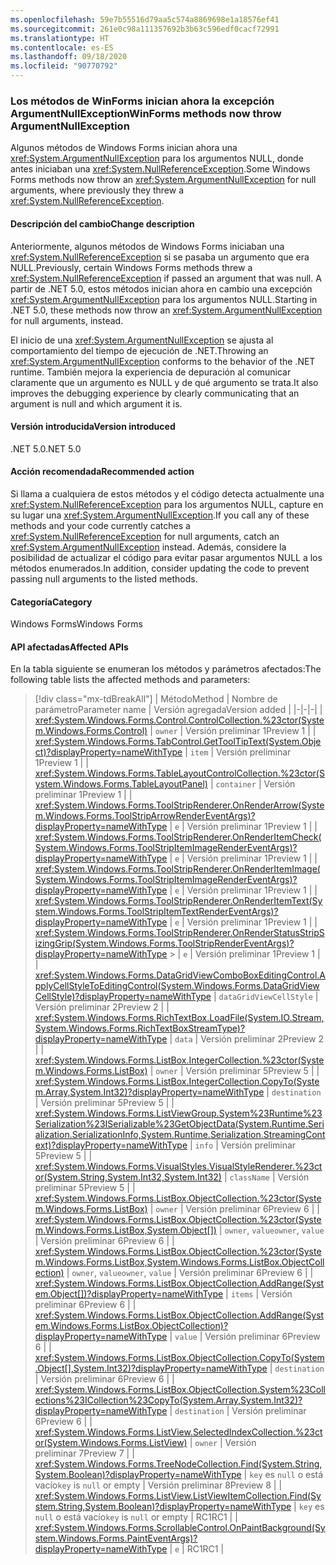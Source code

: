 ```yaml
---
ms.openlocfilehash: 59e7b55516d79aa5c574a8869698e1a18576ef41
ms.sourcegitcommit: 261e0c98a111357692b3b63c596edf0cacf72991
ms.translationtype: HT
ms.contentlocale: es-ES
ms.lasthandoff: 09/18/2020
ms.locfileid: "90770792"
---
```

### <a name="winforms-methods-now-throw-argumentnullexception"></a><span data-ttu-id="db063-101">Los métodos de WinForms inician ahora la excepción ArgumentNullException</span><span class="sxs-lookup"><span data-stu-id="db063-101">WinForms methods now throw ArgumentNullException</span></span>

<span data-ttu-id="db063-102">Algunos métodos de Windows Forms inician ahora una <xref:System.ArgumentNullException> para los argumentos NULL, donde antes iniciaban una <xref:System.NullReferenceException>.</span><span class="sxs-lookup"><span data-stu-id="db063-102">Some Windows Forms methods now throw an <xref:System.ArgumentNullException> for null arguments, where previously they threw a <xref:System.NullReferenceException>.</span></span>

#### <a name="change-description"></a><span data-ttu-id="db063-103">Descripción del cambio</span><span class="sxs-lookup"><span data-stu-id="db063-103">Change description</span></span>

<span data-ttu-id="db063-104">Anteriormente, algunos métodos de Windows Forms iniciaban una <xref:System.NullReferenceException> si se pasaba un argumento que era NULL.</span><span class="sxs-lookup"><span data-stu-id="db063-104">Previously, certain Windows Forms methods threw a <xref:System.NullReferenceException> if passed an argument that was null.</span></span> <span data-ttu-id="db063-105">A partir de .NET 5.0, estos métodos inician ahora en cambio una excepción <xref:System.ArgumentNullException> para los argumentos NULL.</span><span class="sxs-lookup"><span data-stu-id="db063-105">Starting in .NET 5.0, these methods now throw an <xref:System.ArgumentNullException> for null arguments, instead.</span></span>

<span data-ttu-id="db063-106">El inicio de una <xref:System.ArgumentNullException> se ajusta al comportamiento del tiempo de ejecución de .NET.</span><span class="sxs-lookup"><span data-stu-id="db063-106">Throwing an <xref:System.ArgumentNullException> conforms to the behavior of the .NET runtime.</span></span> <span data-ttu-id="db063-107">También mejora la experiencia de depuración al comunicar claramente que un argumento es NULL y de qué argumento se trata.</span><span class="sxs-lookup"><span data-stu-id="db063-107">It also improves the debugging experience by clearly communicating that an argument is null and which argument it is.</span></span>

#### <a name="version-introduced"></a><span data-ttu-id="db063-108">Versión introducida</span><span class="sxs-lookup"><span data-stu-id="db063-108">Version introduced</span></span>

<span data-ttu-id="db063-109">.NET 5.0</span><span class="sxs-lookup"><span data-stu-id="db063-109">.NET 5.0</span></span>

#### <a name="recommended-action"></a><span data-ttu-id="db063-110">Acción recomendada</span><span class="sxs-lookup"><span data-stu-id="db063-110">Recommended action</span></span>

<span data-ttu-id="db063-111">Si llama a cualquiera de estos métodos y el código detecta actualmente una <xref:System.NullReferenceException> para los argumentos NULL, capture en su lugar una <xref:System.ArgumentNullException>.</span><span class="sxs-lookup"><span data-stu-id="db063-111">If you call any of these methods and your code currently catches a <xref:System.NullReferenceException> for null arguments, catch an <xref:System.ArgumentNullException> instead.</span></span> <span data-ttu-id="db063-112">Además, considere la posibilidad de actualizar el código para evitar pasar argumentos NULL a los métodos enumerados.</span><span class="sxs-lookup"><span data-stu-id="db063-112">In addition, consider updating the code to prevent passing null arguments to the listed methods.</span></span>

#### <a name="category"></a><span data-ttu-id="db063-113">Categoría</span><span class="sxs-lookup"><span data-stu-id="db063-113">Category</span></span>

<span data-ttu-id="db063-114">Windows Forms</span><span class="sxs-lookup"><span data-stu-id="db063-114">Windows Forms</span></span>

#### <a name="affected-apis"></a><span data-ttu-id="db063-115">API afectadas</span><span class="sxs-lookup"><span data-stu-id="db063-115">Affected APIs</span></span>

<span data-ttu-id="db063-116">En la tabla siguiente se enumeran los métodos y parámetros afectados:</span><span class="sxs-lookup"><span data-stu-id="db063-116">The following table lists the affected methods and parameters:</span></span>

> [!div class="mx-tdBreakAll"]
> | <span data-ttu-id="db063-117">Método</span><span class="sxs-lookup"><span data-stu-id="db063-117">Method</span></span> | <span data-ttu-id="db063-118">Nombre de parámetro</span><span class="sxs-lookup"><span data-stu-id="db063-118">Parameter name</span></span> | <span data-ttu-id="db063-119">Versión agregada</span><span class="sxs-lookup"><span data-stu-id="db063-119">Version added</span></span> |
> |-|-|-|
> | <xref:System.Windows.Forms.Control.ControlCollection.%23ctor(System.Windows.Forms.Control)> | `owner` | <span data-ttu-id="db063-120">Versión preliminar 1</span><span class="sxs-lookup"><span data-stu-id="db063-120">Preview 1</span></span> |
> | <xref:System.Windows.Forms.TabControl.GetToolTipText(System.Object)?displayProperty=nameWithType> | `item` | <span data-ttu-id="db063-121">Versión preliminar 1</span><span class="sxs-lookup"><span data-stu-id="db063-121">Preview 1</span></span> |
> | <xref:System.Windows.Forms.TableLayoutControlCollection.%23ctor(System.Windows.Forms.TableLayoutPanel)> | `container` | <span data-ttu-id="db063-122">Versión preliminar 1</span><span class="sxs-lookup"><span data-stu-id="db063-122">Preview 1</span></span> |
> | <xref:System.Windows.Forms.ToolStripRenderer.OnRenderArrow(System.Windows.Forms.ToolStripArrowRenderEventArgs)?displayProperty=nameWithType> | `e` | <span data-ttu-id="db063-123">Versión preliminar 1</span><span class="sxs-lookup"><span data-stu-id="db063-123">Preview 1</span></span> |
> | <xref:System.Windows.Forms.ToolStripRenderer.OnRenderItemCheck(System.Windows.Forms.ToolStripItemImageRenderEventArgs)?displayProperty=nameWithType> | `e` | <span data-ttu-id="db063-124">Versión preliminar 1</span><span class="sxs-lookup"><span data-stu-id="db063-124">Preview 1</span></span> |
> | <xref:System.Windows.Forms.ToolStripRenderer.OnRenderItemImage(System.Windows.Forms.ToolStripItemImageRenderEventArgs)?displayProperty=nameWithType> | `e` | <span data-ttu-id="db063-125">Versión preliminar 1</span><span class="sxs-lookup"><span data-stu-id="db063-125">Preview 1</span></span> |
> | <xref:System.Windows.Forms.ToolStripRenderer.OnRenderItemText(System.Windows.Forms.ToolStripItemTextRenderEventArgs)?displayProperty=nameWithType> | `e` | <span data-ttu-id="db063-126">Versión preliminar 1</span><span class="sxs-lookup"><span data-stu-id="db063-126">Preview 1</span></span> |
> | <xref:System.Windows.Forms.ToolStripRenderer.OnRenderStatusStripSizingGrip(System.Windows.Forms.ToolStripRenderEventArgs)?displayProperty=nameWithType> > | `e` | <span data-ttu-id="db063-127">Versión preliminar 1</span><span class="sxs-lookup"><span data-stu-id="db063-127">Preview 1</span></span> |
> | <xref:System.Windows.Forms.DataGridViewComboBoxEditingControl.ApplyCellStyleToEditingControl(System.Windows.Forms.DataGridViewCellStyle)?displayProperty=nameWithType> | `dataGridViewCellStyle` | <span data-ttu-id="db063-128">Versión preliminar 2</span><span class="sxs-lookup"><span data-stu-id="db063-128">Preview 2</span></span> |
> | <xref:System.Windows.Forms.RichTextBox.LoadFile(System.IO.Stream,System.Windows.Forms.RichTextBoxStreamType)?displayProperty=nameWithType> | `data` | <span data-ttu-id="db063-129">Versión preliminar 2</span><span class="sxs-lookup"><span data-stu-id="db063-129">Preview 2</span></span> |
> | <xref:System.Windows.Forms.ListBox.IntegerCollection.%23ctor(System.Windows.Forms.ListBox)> | `owner` | <span data-ttu-id="db063-130">Versión preliminar 5</span><span class="sxs-lookup"><span data-stu-id="db063-130">Preview 5</span></span> |
> | <xref:System.Windows.Forms.ListBox.IntegerCollection.CopyTo(System.Array,System.Int32)?displayProperty=nameWithType> | `destination` | <span data-ttu-id="db063-131">Versión preliminar 5</span><span class="sxs-lookup"><span data-stu-id="db063-131">Preview 5</span></span> |
> | <xref:System.Windows.Forms.ListViewGroup.System%23Runtime%23Serialization%23ISerializable%23GetObjectData(System.Runtime.Serialization.SerializationInfo,System.Runtime.Serialization.StreamingContext)?displayProperty=nameWithType> | `info` | <span data-ttu-id="db063-132">Versión preliminar 5</span><span class="sxs-lookup"><span data-stu-id="db063-132">Preview 5</span></span> |
> | <xref:System.Windows.Forms.VisualStyles.VisualStyleRenderer.%23ctor(System.String,System.Int32,System.Int32)> | `className` | <span data-ttu-id="db063-133">Versión preliminar 5</span><span class="sxs-lookup"><span data-stu-id="db063-133">Preview 5</span></span> |
> | <xref:System.Windows.Forms.ListBox.ObjectCollection.%23ctor(System.Windows.Forms.ListBox)> | `owner` | <span data-ttu-id="db063-134">Versión preliminar 6</span><span class="sxs-lookup"><span data-stu-id="db063-134">Preview 6</span></span> |
> | <xref:System.Windows.Forms.ListBox.ObjectCollection.%23ctor(System.Windows.Forms.ListBox,System.Object[])> | <span data-ttu-id="db063-135">`owner`, `value`</span><span class="sxs-lookup"><span data-stu-id="db063-135">`owner`, `value`</span></span> | <span data-ttu-id="db063-136">Versión preliminar 6</span><span class="sxs-lookup"><span data-stu-id="db063-136">Preview 6</span></span> |
> | <xref:System.Windows.Forms.ListBox.ObjectCollection.%23ctor(System.Windows.Forms.ListBox,System.Windows.Forms.ListBox.ObjectCollection)> | <span data-ttu-id="db063-137">`owner`, `value`</span><span class="sxs-lookup"><span data-stu-id="db063-137">`owner`, `value`</span></span> | <span data-ttu-id="db063-138">Versión preliminar 6</span><span class="sxs-lookup"><span data-stu-id="db063-138">Preview 6</span></span> |
> | <xref:System.Windows.Forms.ListBox.ObjectCollection.AddRange(System.Object[])?displayProperty=nameWithType> | `items` | <span data-ttu-id="db063-139">Versión preliminar 6</span><span class="sxs-lookup"><span data-stu-id="db063-139">Preview 6</span></span> |
> | <xref:System.Windows.Forms.ListBox.ObjectCollection.AddRange(System.Windows.Forms.ListBox.ObjectCollection)?displayProperty=nameWithType> | `value` | <span data-ttu-id="db063-140">Versión preliminar 6</span><span class="sxs-lookup"><span data-stu-id="db063-140">Preview 6</span></span> |
> | <xref:System.Windows.Forms.ListBox.ObjectCollection.CopyTo(System.Object[],System.Int32)?displayProperty=nameWithType> | `destination` | <span data-ttu-id="db063-141">Versión preliminar 6</span><span class="sxs-lookup"><span data-stu-id="db063-141">Preview 6</span></span> |
> | <xref:System.Windows.Forms.ListBox.ObjectCollection.System%23Collections%23ICollection%23CopyTo(System.Array,System.Int32)?displayProperty=nameWithType> | `destination` | <span data-ttu-id="db063-142">Versión preliminar 6</span><span class="sxs-lookup"><span data-stu-id="db063-142">Preview 6</span></span> |
> | <xref:System.Windows.Forms.ListView.SelectedIndexCollection.%23ctor(System.Windows.Forms.ListView)> | `owner` | <span data-ttu-id="db063-143">Versión preliminar 7</span><span class="sxs-lookup"><span data-stu-id="db063-143">Preview 7</span></span> |
> | <xref:System.Windows.Forms.TreeNodeCollection.Find(System.String,System.Boolean)?displayProperty=nameWithType> | <span data-ttu-id="db063-144">`key` es `null` o está vacío</span><span class="sxs-lookup"><span data-stu-id="db063-144">`key` is `null` or empty</span></span> | <span data-ttu-id="db063-145">Versión preliminar 8</span><span class="sxs-lookup"><span data-stu-id="db063-145">Preview 8</span></span> |
> | <xref:System.Windows.Forms.ListView.ListViewItemCollection.Find(System.String,System.Boolean)?displayProperty=nameWithType> | <span data-ttu-id="db063-146">`key` es `null` o está vacío</span><span class="sxs-lookup"><span data-stu-id="db063-146">`key` is `null` or empty</span></span> | <span data-ttu-id="db063-147">RC1</span><span class="sxs-lookup"><span data-stu-id="db063-147">RC1</span></span> |
> | <xref:System.Windows.Forms.ScrollableControl.OnPaintBackground(System.Windows.Forms.PaintEventArgs)?displayProperty=nameWithType> | `e` | <span data-ttu-id="db063-148">RC1</span><span class="sxs-lookup"><span data-stu-id="db063-148">RC1</span></span> |

<!-- 

#### Affected APIs

- `M:System.Windows.Forms.Control.ControlCollection.#ctor(System.Windows.Forms.Control)`
- `M:System.Windows.Forms.TabControl.GetToolTipText(System.Object)`
- `M:System.Windows.Forms.TableLayoutControlCollection.#ctor(System.Windows.Forms.TableLayoutPanel)`
- `M:System.Windows.Forms.ToolStripRenderer.OnRenderArrow(System.Windows.Forms.ToolStripArrowRenderEventArgs)`
- `M:System.Windows.Forms.ToolStripRenderer.OnRenderItemImage(System.Windows.Forms.ToolStripItemImageRenderEventArgs)`
- `M:System.Windows.Forms.ToolStripRenderer.OnRenderItemCheck(System.Windows.Forms.ToolStripItemImageRenderEventArgs)`
- `M:System.Windows.Forms.ToolStripRenderer.OnRenderItemText(System.Windows.Forms.ToolStripItemTextRenderEventArgs)`
- `M:System.Windows.Forms.ToolStripRenderer.OnRenderStatusStripSizingGrip(System.Windows.Forms.ToolStripRenderEventArgs)`
- `M:System.Windows.Forms.DataGridViewComboBoxEditingControl.ApplyCellStyleToEditingControl(System.Windows.Forms.DataGridViewCellStyle)`
- `M:System.Windows.Forms.RichTextBox.LoadFile(System.IO.Stream,System.Windows.Forms.RichTextBoxStreamType)`
- `M:System.Windows.Forms.ListViewGroup.System#Runtime#Serialization#ISerializable#GetObjectData(System.Runtime.Serialization.SerializationInfo,System.Runtime.Serialization.StreamingContext)`
- `M:System.Windows.Forms.VisualStyles.VisualStyleRenderer.#ctor(System.String,System.Int32,System.Int32)`
- `M:System.Windows.Forms.ListBox.IntegerCollection.#ctor(System.Windows.Forms.ListBox)`
- `M:System.Windows.Forms.ListBox.IntegerCollection.CopyTo(System.Array,System.Int32)`
- `M:System.Windows.Forms.ListBox.ObjectCollection.#ctor(System.Windows.Forms.ListBox)`
- `M:System.Windows.Forms.ListBox.ObjectCollection.#ctor(System.Windows.Forms.ListBox,System.Object[])`
- `M:System.Windows.Forms.ListBox.ObjectCollection.#ctor(System.Windows.Forms.ListBox,System.Windows.Forms.ListBox.ObjectCollection)`
- `M:System.Windows.Forms.ListBox.ObjectCollection.AddRange(System.Object[])`
- `M:System.Windows.Forms.ListBox.ObjectCollection.AddRange(System.Windows.Forms.ListBox.ObjectCollection)`
- `M:System.Windows.Forms.ListBox.ObjectCollection.CopyTo(System.Object[],System.Int32)`
- `M:System.Windows.Forms.ListBox.ObjectCollection.System#Collections#ICollection#CopyTo(System.Array,System.Int32)`
- `M:System.Windows.Forms.ListView.SelectedIndexCollection.#ctor(System.Windows.Forms.ListView)`
- `M:System.Windows.Forms.TreeNodeCollection.Find(System.String,System.Boolean)`
- `M:System.Windows.Forms.ListView.ListViewItemCollection.Find(System.String,System.Boolean)`
- `M:System.Windows.Forms.ScrollableControl.OnPaintBackground(System.Windows.Forms.PaintEventArgs)`

-->
